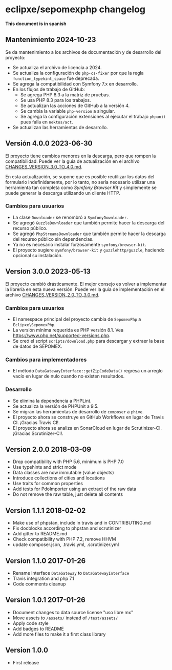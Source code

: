 # eclipxe/sepomexphp changelog

**This document is in spanish**

## Mantenimiento 2024-10-23

Se da mantenimiento a los archivos de documentación y de desarrollo del proyecto:

- Se actualiza el archivo de licencia a 2024.
- Se actualiza la configuración de `php-cs-fixer` por que la regla `function_typehint_space` fue deprecada.
- Se agrega la compatibilidad con Symfony 7.x en desarrollo.
- En los flujos de trabajo de GitHub:
  - Se agrega PHP 8.3 a la matriz de pruebas.
  - Se usa PHP 8.3 para los trabajos.
  - Se actualizan las acciones de GitHub a la versión 4.
  - Se cambia la variable `php-version` a singular.
  - Se agrega la configuración extensiones al ejecutar el trabajo `phpunit` pues falla en `nektos/act`.
- Se actualizan las herramientas de desarrollo.

## Versión 4.0.0 2023-06-30

El proyecto tiene cambios menores en la descarga, pero que rompen la compatibilidad.
Puede ver la guía de actualización en el archivo [CHANGES_VERSION_3.0_TO_4.0.md](CHANGES_VERSION_3.0_TO_4.0.md).

En esta actualización, se supone que es posible reutilizar los datos del formulario indefinidamente, por lo tanto,
no sería necesario utilizar una herramienta tan completa como *Symfony Browser Kit* y simplemente se puede generar
la descarga utilizando un cliente HTTP.

### Cambios para usuarios

- La clase `Downloader` se renombró a `SymfonyDownloader`.
- Se agregó `GuzzleDownloader` que también permite hacer la descarga del recurso público.
- Se agregó `PhpStreamsDownloader` que también permite hacer la descarga del recurso público sin dependencias.
- Ya no es necesario instalar forzosamente `symfony/browser-kit`.
- El proyecto sugiere `symfony/browser-kit` y `guzzlehttp/guzzle`, haciendo opcional su instalación.

## Version 3.0.0 2023-05-13

El proyecto cambió drásticamente. El mejor consejo es volver a implementar la librería en esta nueva versión.
Puede ver la guía de implementación en el archivo [CHANGES_VERSION_2.0_TO_3.0.md](CHANGES_VERSION_2.0_TO_3.0.md).

### Cambios para usuarios

- El namespace principal del proyecto cambia de `SepomexPhp` a `Eclipxe\SepomexPhp`.
- La versión mínima requerida es PHP versión 8.1. Vea <https://www.php.net/supported-versions.php>.
- Se creó el script `scripts/download.php` para descargar y extraer la base de datos de SEPOMEX.

### Cambios para implementadores

- El método `DataGatewayInterface::getZipCodeData()` regresa un arreglo vacío en lugar de nulo cuando no existen resultados.

### Desarrollo

- Se elimina la dependencia a PHPLint.
- Se actualiza la versión de PHPUnit a 9.5.
- Se migran las herramientas de desarrollo de `composer` a `phive`.
- El proyecto ahora se construye en GitHub Workflows en lugar de Travis CI. ¡Gracias Travis CI!.
- El proyecto ahora se analiza en SonarCloud en lugar de Scrutinizer-CI. ¡Gracias Scrutinizer-CI!.

## Version 2.0.0 2018-03-09

- Drop compatibility with PHP 5.6, minimum is PHP 7.0
- Use typehints and strict mode
- Data classes are now immutable (value objects)
- Introduce collections of cities and locations
- Use traits for common properties
- Add tests for PdoImporter using an extract of the raw data
- Do not remove the raw table, just delete all contents

## Version 1.1.1 2018-02-02

- Make use of phpstan, include in travis and in CONTRIBUTING.md
- Fix docblocks according to phpstan and scrutinizer
- Add gitter to README.md
- Check compatibility with PHP 7.2, remove HHVM
- update composer.json, .travis.yml, .scrutinizer.yml

## Version 1.1.0 2017-01-26

- Rename interface `DataGateway` to `DataGatewayInterface`
- Travis integration and php 7.1
- Code comments cleanup

## Version 1.0.1 2017-01-26

- Document changes to data source license "uso libre mx"
- Move assets to `/assets/` instead of `/test/assets/`
- Apply code style
- Add badges to README
- Add more files to make it a first class library

## Version 1.0.0

- First release
